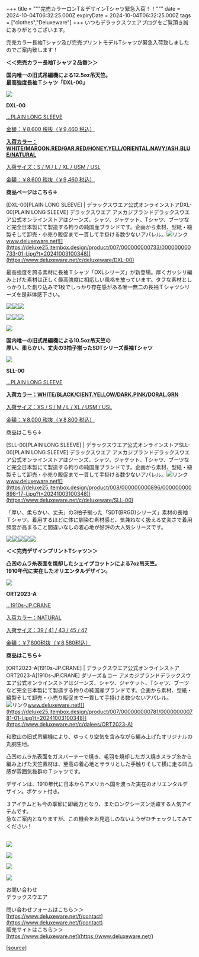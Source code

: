 +++
title = """完売カラーロンT＆デザインTシャツ緊急入荷！！"""
date = 2024-10-04T06:32:25.000Z
expiryDate = 2024-10-04T06:32:25.000Z
tags = ["clothes","Deluxeware"]
+++
いつもデラックスウエアブログをご覧頂き誠にありがとうございます。

完売カラー長袖Tシャツ及び完売プリントモデルTシャツが緊急入荷致しましたのでご案内致します！

**＜＜完売カラー長袖Tシャツ２品番＞＞**

**国内唯一の旧式吊編機による12.5oz吊天竺。  
最高強度長袖Ｔシャツ「DXL-00」**

[![](https://stat.ameba.jp/user_images/20241003/17/deluxeware/45/47/j/o0800080015493628593.jpg)](https://stat.ameba.jp/user_images/20241003/17/deluxeware/45/47/j/o0800080015493628593.jpg)

**DXL-00**

[...PLAIN LONG SLEEVE](https://www.deluxeware.net/c/deluxeware/DXL-00)

[金額：￥8,600 税抜（￥9,460 税込）](https://www.deluxeware.net/c/deluxeware/DXL-00)

**[入荷カラー：WHITE/MAROON.RED/GAR.RED/HONEY.YELL/ORIENTAL.NAVY/ASH.BLUE/NATURAL](https://www.deluxeware.net/c/deluxeware/DXL-00)**

[入荷サイズ：S / M / L / XL / USM / USL](https://www.deluxeware.net/c/deluxeware/DXL-00)

[金額：￥8,600 税抜（￥9,460 税込）](https://www.deluxeware.net/c/deluxeware/DXL-00)

**商品ページはこちら↓**

[DXL-00\[PLAIN LONG SLEEVE\] | デラックスウエア公式オンラインストアDXL-00\[PLAIN LONG SLEEVE\] デラックスウエア アメカジブランドデラックスウエア公式オンラインストアはジーンズ、シャツ、ジャケット、Tシャツ、ブーツなど完全日本製にて製造する拘りの純国産ブランドです。企画から素材、型紙・縫製そして卸売・小売り販促まで一貫して手掛ける数少ないアパレル。![リンク](https://c.stat100.ameba.jp/ameblo/symbols/v3.20.0/svg/gray/editor_link.svg)www.deluxeware.net![](https://deluxe25.itembox.design/product/007/000000000733/000000000733-01-l.jpg?t=20241003100348)](https://www.deluxeware.net/c/deluxeware/DXL-00)

最高強度を誇る素材に長袖Ｔシャツ「DXLシリーズ」が新登場。厚くガッシリ編み上げた素材は正しく最高強度に相応しい風格を放っています。タフな素材としっかりした創り込みで1枚でしっかり存在感がある唯一無二の長袖Ｔシャツシリーズを是非体感下さい。

[![](https://stat.ameba.jp/user_images/20241003/15/deluxeware/a6/e3/j/o0800080015493593230.jpg)](https://stat.ameba.jp/user_images/20241003/15/deluxeware/a6/e3/j/o0800080015493593230.jpg)[![](https://stat.ameba.jp/user_images/20241003/15/deluxeware/8a/aa/j/o0800080015493595495.jpg)](https://stat.ameba.jp/user_images/20241003/15/deluxeware/8a/aa/j/o0800080015493595495.jpg)[![](https://stat.ameba.jp/user_images/20241003/15/deluxeware/39/7b/j/o0800080015493595205.jpg)](https://stat.ameba.jp/user_images/20241003/15/deluxeware/39/7b/j/o0800080015493595205.jpg)

[![](https://stat.ameba.jp/user_images/20241003/15/deluxeware/6c/70/j/o0800080015493595037.jpg)](https://stat.ameba.jp/user_images/20241003/15/deluxeware/6c/70/j/o0800080015493595037.jpg)[![](https://stat.ameba.jp/user_images/20241003/15/deluxeware/77/1d/j/o0800080015493595051.jpg)](https://stat.ameba.jp/user_images/20241003/15/deluxeware/77/1d/j/o0800080015493595051.jpg)[![](https://stat.ameba.jp/user_images/20241003/15/deluxeware/70/66/j/o0800080015493595351.jpg)](https://stat.ameba.jp/user_images/20241003/15/deluxeware/70/66/j/o0800080015493595351.jpg)

[![](https://stat.ameba.jp/user_images/20241003/15/deluxeware/af/85/j/o0800080015493595831.jpg)](https://stat.ameba.jp/user_images/20241003/15/deluxeware/af/85/j/o0800080015493595831.jpg)

**国内唯一の旧式吊編機による10.5oz吊天竺の  
厚い、柔らかい、丈夫の3拍子揃ったSDTシリーズ長袖Tシャツ**

[![](https://stat.ameba.jp/user_images/20241003/15/deluxeware/37/cf/j/o0800080015493600779.jpg)](https://stat.ameba.jp/user_images/20241003/15/deluxeware/37/cf/j/o0800080015493600779.jpg)

**SLL-00**

[...PLAIN LONG SLEEVE](https://www.deluxeware.net/c/deluxeware/SLL-00)

**[入荷カラー：WHITE/BLACK/CIENT.YELLOW/DARK.PINK/DORAL.GRN](https://www.deluxeware.net/c/deluxeware/SLL-00)**

[入荷サイズ：XS / S / M / L / XL / USM / USL](https://www.deluxeware.net/c/deluxeware/SLL-00)

[金額：￥8,000 税抜（￥8,800 税込）](https://www.deluxeware.net/c/deluxeware/SLL-00)

商品はこちら↓

[SLL-00\[PLAIN LONG SLEEVE\] | デラックスウエア公式オンラインストアSLL-00\[PLAIN LONG SLEEVE\] デラックスウエア アメカジブランドデラックスウエア公式オンラインストアはジーンズ、シャツ、ジャケット、Tシャツ、ブーツなど完全日本製にて製造する拘りの純国産ブランドです。企画から素材、型紙・縫製そして卸売・小売り販促まで一貫して手掛ける数少ないアパレル。![リンク](https://c.stat100.ameba.jp/ameblo/symbols/v3.20.0/svg/gray/editor_link.svg)www.deluxeware.net![](https://deluxe25.itembox.design/product/008/000000000896/000000000896-17-l.jpg?t=20241003100348)](https://www.deluxeware.net/c/deluxeware/SLL-00)

「厚い、柔らかい、丈夫」の3拍子揃った「SDT(BRGD)シリーズ」素材の長袖Ｔシャツ。着用するほどに体に馴染む素材感と、気兼ねなく扱える丈夫さで着用頻度が高まること間違いなしの着心地が好評の大人気シリーズです。

[![](https://stat.ameba.jp/user_images/20241003/15/deluxeware/a6/e3/j/o0800080015493593230.jpg)](https://stat.ameba.jp/user_images/20241003/15/deluxeware/a6/e3/j/o0800080015493593230.jpg)[![](https://stat.ameba.jp/user_images/20241003/15/deluxeware/20/fb/j/o0800080015493593219.jpg)](https://stat.ameba.jp/user_images/20241003/15/deluxeware/20/fb/j/o0800080015493593219.jpg)[![](https://stat.ameba.jp/user_images/20241003/15/deluxeware/24/93/j/o0800080015493593221.jpg)](https://stat.ameba.jp/user_images/20241003/15/deluxeware/24/93/j/o0800080015493593221.jpg)[![](https://stat.ameba.jp/user_images/20241003/15/deluxeware/16/14/j/o0800080015493593224.jpg)](https://stat.ameba.jp/user_images/20241003/15/deluxeware/16/14/j/o0800080015493593224.jpg)[![](https://stat.ameba.jp/user_images/20241003/15/deluxeware/72/9c/j/o0800080015493593228.jpg)](https://stat.ameba.jp/user_images/20241003/15/deluxeware/72/9c/j/o0800080015493593228.jpg)

**＜＜完売デザインプリントTシャツ＞＞**

  
**凸凹のムラ糸表面を焼却したシェイプコットンによる7oz吊天竺。  
1910年代に実在したオリエンタルデザイン。**

[![](https://stat.ameba.jp/user_images/20241003/15/deluxeware/90/3e/j/o0800080015493603410.jpg)](https://stat.ameba.jp/user_images/20241003/15/deluxeware/90/3e/j/o0800080015493603410.jpg)

**ORT2023-A**

[...1910s-JP.CRANE](https://www.deluxeware.net/c/dalees/ORT2023-A)

[入荷カラー：NATURAL](https://www.deluxeware.net/c/dalees/ORT2023-A)

[入荷サイズ：39 / 41 / 43 / 45 / 47](https://www.deluxeware.net/c/dalees/ORT2023-A)

[金額：￥7,800税抜（￥8,580税込）](https://www.deluxeware.net/c/dalees/ORT2023-A)

**商品はこちら↓**

[ORT2023-A\[1910s-JP.CRANE\] | デラックスウエア公式オンラインストアORT2023-A\[1910s-JP.CRANE\] ダリーズ＆コー アメカジブランドデラックスウエア公式オンラインストアはジーンズ、シャツ、ジャケット、Tシャツ、ブーツなど完全日本製にて製造する拘りの純国産ブランドです。企画から素材、型紙・縫製そして卸売・小売り販促まで一貫して手掛ける数少ないアパレル。![リンク](https://c.stat100.ameba.jp/ameblo/symbols/v3.20.0/svg/gray/editor_link.svg)www.deluxeware.net![](https://deluxe25.itembox.design/product/007/000000000781/000000000781-01-l.jpg?t=20241003100348)](https://www.deluxeware.net/c/dalees/ORT2023-A)

  
和歌山の旧式吊編機により、ゆっくり空気を含みながら編み上げたオリジナルの丸胴生地。

凸凹のムラ糸表面をガスバーナーで焼き、毛羽を焼却したガス焼きスラブ糸から編み上げた天竺素材は、至高の着心地とサラリとした手触りそして横に走る凹凸感が雰囲気抜群のＴシャツです。

デザインは、1910年代に日本からアメリカへ国を渡った実在のオリエンタルデザイン。ポケット付き。

  
３アイテムとも今の季節に即戦力となり、またロングシーズン活躍する人気アイテムです。  
急なご案内となりますが、この機会をお見逃しのないようぜひチェックしてみてください！  
 

[![](https://stat.ameba.jp/user_images/20240614/12/deluxeware/fb/b4/j/o0800026015451324172.jpg?caw=800)](https://www.deluxeware.net/c/2024FWreserveall)

[![](https://stat.ameba.jp/user_images/20240315/15/deluxeware/04/7f/j/o0800026015413271803.jpg?caw=800)](https://www.instagram.com/deluxeware/?hl=ja)

[![](https://stat.ameba.jp/user_images/20220415/12/deluxeware/3b/ce/j/o0800026015103175481.jpg?caw=800)](https://www.deluxeware.net/f/headstore)

[![](https://stat.ameba.jp/user_images/20220415/12/deluxeware/d7/c6/j/o0800026015103175487.jpg?caw=800)](https://www.deluxeware.net/)

お問い合わせ  
デラックスウエア

問い合わせフォームはこちら＞＞  
[https://www.deluxeware.net/f/contact](https://www.deluxeware.net/f/contact)  
販売サイトはこちら＞＞  
[https://www.deluxeware.net](https://www.deluxeware.net/)

[[source]](https://ameblo.jp/deluxeware/entry-12869868943.html)

